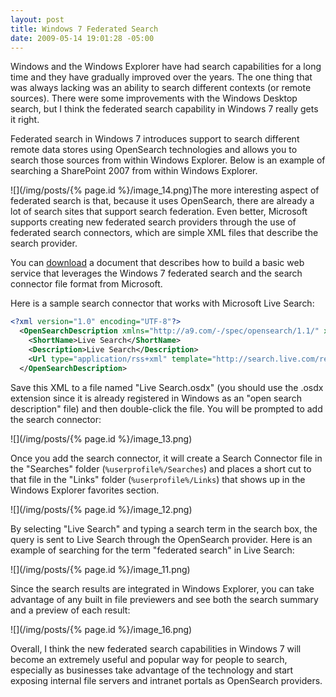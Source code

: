 ```yaml
---
layout: post
title: Windows 7 Federated Search
date: 2009-05-14 19:01:28 -05:00
---
```


Windows and the Windows Explorer have had search capabilities for a long time and they have gradually improved over the years. The one thing that was always lacking was an ability to search different contexts (or remote sources). There were some improvements with the Windows Desktop search, but I think the federated search capability in Windows 7 really gets it right.

Federated search in Windows 7 introduces support to search different remote data stores using OpenSearch technologies and allows you to search those sources from within Windows Explorer. Below is an example of searching a SharePoint 2007 from within Windows Explorer.

![](/img/posts/{% page.id %}/image_14.png)The more interesting aspect of federated search is that, because it uses OpenSearch, there are already a lot of search sites that support search federation. Even better, Microsoft supports creating new federated search providers through the use of federated search connectors, which are simple XML files that describe the search provider.

You can [download](http://www.microsoft.com/downloads/details.aspx?FamilyID=C709A596-A9E9-49E7-BCD4-319664929317&displaylang=en) a document that describes how to build a basic web service that leverages the Windows 7 federated search and the search connector file format from Microsoft.

Here is a sample search connector that works with Microsoft Live Search:

```xml
<?xml version="1.0" encoding="UTF-8"?>
  <OpenSearchDescription xmlns="http://a9.com/-/spec/opensearch/1.1/" xmlns:ms-ose="http://schemas.microsoft.com/opensearchext/2009/">
    <ShortName>Live Search</ShortName>
    <Description>Live Search</Description>
    <Url type="application/rss+xml" template="http://search.live.com/results.aspx?q={searchTerms}&count=50&format=rss"/>
  </OpenSearchDescription> 
```

Save this XML to a file named "Live Search.osdx" (you should use the .osdx extension since it is already registered in Windows as an "open search description" file) and then double-click the file. You will be prompted to add the search connector:

![](/img/posts/{% page.id %}/image_13.png) 

Once you add the search connector, it will create a Search Connector file in the "Searches" folder (`%userprofile%/Searches`) and places a short cut to that file in the "Links" folder (`%userprofile%/Links`) that shows up in the Windows Explorer favorites section.

![](/img/posts/{% page.id %}/image_12.png) 

By selecting "Live Search" and typing a search term in the search box, the query is sent to Live Search through the OpenSearch provider. Here is an example of searching for the term "federated search" in Live Search:

![](/img/posts/{% page.id %}/image_11.png) 

Since the search results are integrated in Windows Explorer, you can take advantage of any built in file previewers and see both the search summary and a preview of each result:

![](/img/posts/{% page.id %}/image_16.png) 

Overall, I think the new federated search capabilities in Windows 7 will become an extremely useful and popular way for people to search, especially as businesses take advantage of the technology and start exposing internal file servers and intranet portals as OpenSearch providers.
